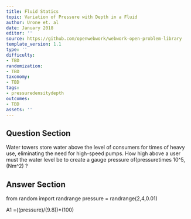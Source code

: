 ```yaml
---
title: Fluid Statics
topic: Variation of Pressure with Depth in a Fluid
author: Urone et. al
date: January 2018
editor: ''
source: https://github.com/openwebwork/webwork-open-problem-library
template_version: 1.1
type: ''
difficulty:
- TBD
randomization:
- TBD
taxonomy:
- TBD
tags:
- pressuredensitydepth
outcomes:
- TBD
assets: ''
---
```


## Question Section 

Water towers store water above the level of consumers for times of heavy use, eliminating the need for high-speed pumps. How high above a user must the water level be to create a gauge pressure of(pressuretimes 10^5,(Nm^2) ?



## Answer Section

from random import randrange
pressure = randrange(2,4,0.01)

A1 =((pressure)/(9.8))*(100)